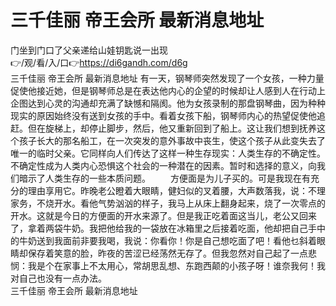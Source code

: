 # 三千佳丽 帝王会所 最新消息地址
门坐到门口了父亲递给山娃钥匙说一出现<br>
👉/观/看/入/口👉https://di6gandh.com/d6g<br>
三千佳丽 帝王会所 最新消息地址    有一天，钢琴师突然发现了一个女孩，一种力量促使他接近她，但是钢琴师总是在表达他内心的企望的时候却让人感到人在行动上企图达到心灵的沟通却充满了缺憾和隔阂。他为女孩录制的那盘钢琴曲，因为种种现实的原因始终没有送到女孩的手中。看着女孩下船，钢琴师内心的热望促使他追赶。但在旋梯上，却停止脚步，然后，他又重新回到了船上。这让我们想到抚养这个孩子长大的那名船工，在一次突发的意外事故中丧生，使这个孩子从此变失去了唯一的临时父亲。它同样向人们传达了这样一种生存现实：人类生存的不确定性。不确定性成为人类内心恐惧这个社会的一种潜在的因素。暂时和选择的意义，向我们暗示了人类生存的一些本质问题。 　　方便面是为儿子买的。可是我现在有充分的理由享用它。昨晚老公瞪着大眼睛，健妇似的叉着腰，大声数落我，说：不理家务，不烧开水。看他气势汹汹的样子，我马上从床上翻身起来，烧了一次零点的开水。这就是今日的方便面的开水来源了。但是我正吃着面这当儿，老公又回来了，拿着两袋牛奶。我把他给我的一袋放在冰箱里之后接着吃面，他却把自己手中的牛奶送到我面前非要我喝，我说：你看你！你是自己想吃面了吧！看他乜斜着眼睛却保存着笑意的脸，昨夜的苦涩已经荡然无存了。但我忽然对自己起了一点悲悯：我是个在家事上不太用心，常胡思乱想、东跑西颠的小孩子呀！谁奈我何！我对自己也没有一点办法。 <br>
三千佳丽 帝王会所 最新消息地址
